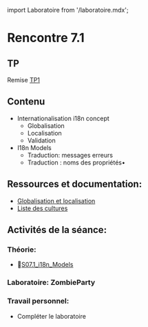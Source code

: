 import Laboratoire from '/laboratoire.mdx';

# Rencontre 7.1

## TP
Remise [TP1](/tp/tp1) 

## Contenu
- Internationalisation i18n concept 
  - Globalisation 
  - Localisation 
  - Validation 
- I18n Models 
  - Traduction: messages erreurs 
  - Traduction : noms des propriétés•	 

## Ressources et documentation: 
- [Globalisation et localisation](https://docs.microsoft.com/en-us/aspnet/core/fundamentals/localization?view=aspnetcore-5.0) 
- [Liste des cultures](https://docwiki.embarcadero.com/RADStudio/Sydney/en/Language_Culture_Names,_Codes,_and_ISO_Values)

## Activités de la séance: 

### Théorie:  
- 🔗[S07.1_i18n_Models](https://cegepedouardmontpetit-my.sharepoint.com/:p:/r/personal/valerie_turgeon_cegepmontpetit_ca/Documents/Site_3W6_Partage/07.1%20i18n_Models/S07.1_i18n_Models.pptx?d=w809a6809c90843a1b3132dbcda4b1a5c&csf=1&web=1&e=7ePyyn)

### Laboratoire: ZombieParty 
<Laboratoire nom="10XX-S07_1_Lab1"/>

### Travail personnel:
- Compléter le laboratoire 